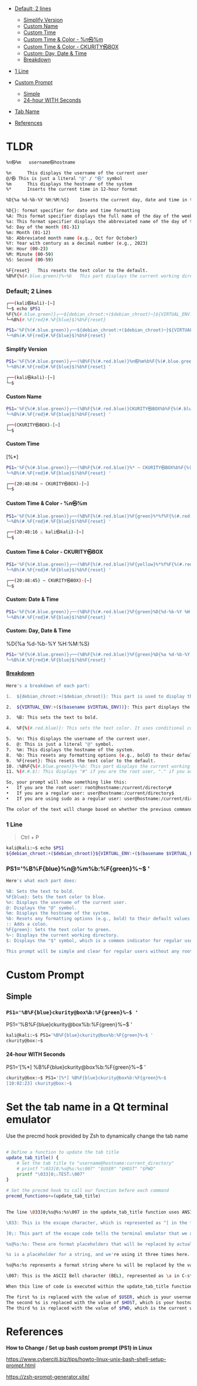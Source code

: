 - [Default; 2 lines](#default-2-lines)
    - [Simplify Version](#simplify-version)
    - [Custom Name](#custom-name)
    - [Custom Time](#custom-time)
    - [Custom Time & Color - %n㉿%m](#custom-time--color---n㉿m)
    - [Custom Time & Color - CKURITY㉿BOX](#custom-time--color---ckurity㉿box)
    - [Custom: Day, Date & Time](#custom-day-date--time)
    - [Breakdown](#breakdown)
- [1 Line](#1-line)
    
- [Custom Prompt](#custom-prompt)
    - [Simple](#simple)
    - [24-hour WITH Seconds](#24-hour-with-seconds)
- [Tab Name](#set-the-tab-name-in-a-qt-terminal-emulator)
- [References](#references)


# TLDR
```sh
%n㉿%m	username㉿hostname

%n		This displays the username of the current user
@/㉿	This is just a literal "@" / "㉿" symbol
%m		This displays the hostname of the system
%*      Inserts the current time in 12-hour format

%D{%a %d-%b-%Y %H:%M:%S}    Inserts the current day, date and time in the format "dd-mm-yyyy HH:MM:SS," where:

%D{}: format specifier for date and time formatting
%A: This format specifier displays the full name of the day of the week. For example, if you use %A, it will display "Monday" for a date that falls on a Monday.
%a: This format specifier displays the abbreviated name of the day of the week. It typically uses the first three letters of the day of the week. For example, if you use %a, it will display "Mon" for a date that falls on a Monday.
%d: Day of the month (01-31)
%m: Month (01-12)
%b: Abbreviated month name (e.g., Oct for October)
%Y: Year with century as a decimal number (e.g., 2023)
%H: Hour (00-23)
%M: Minute (00-59)
%S: Second (00-59)

%F{reset}   This resets the text color to the default.
%B%F{%(#.blue.green)}%~%b   This part displays the current working directory in blue (if the previous command was successful) or green (if it was unsuccessful), with the text in bold.
```

### Default; 2 Lines
```sh
┌──(kali㉿kali)-[~]
└─$ echo $PS1
%F{%(#.blue.green)}┌──${debian_chroot:+($debian_chroot)─}${VIRTUAL_ENV:+($(basename $VIRTUAL_ENV))─}(%B%F{%(#.red.blue)}%n㉿%m%b%F{%(#.blue.green)})-[%B%F{reset}%(6~.%-1~/…/%4~.%5~)%b%F{%(#.blue.green)}]
└─%B%(#.%F{red}#.%F{blue}$)%b%F{reset}

PS1='%F{%(#.blue.green)}┌──${debian_chroot:+($debian_chroot)─}${VIRTUAL_ENV:+($(basename $VIRTUAL_ENV))─}(%B%F{%(#.red.blue)}%n㉿%m%b%F{%(#.blue.green)})-[%B%F{reset}%(6~.%-1~/…/%4~.%5~)%b%F{%(#.blue.green)}]
└─%B%(#.%F{red}#.%F{blue}$)%b%F{reset} '
```

#### Simplify Version
```sh
PS1='%F{%(#.blue.green)}┌──(%B%F{%(#.red.blue)}%n㉿%m%b%F{%(#.blue.green)})-[%B%F{reset}%(6~.%-1~/…/%4~.%5~)%b%F{%(#.blue.green)}]
└─%B%(#.%F{red}#.%F{blue}$)%b%F{reset} '

┌──(kali㉿kali)-[~]
└─$
```

#### Custom Name
```sh
PS1='%F{%(#.blue.green)}┌──(%B%F{%(#.red.blue)}CKURITY㉿BOX%b%F{%(#.blue.green)})-[%B%F{reset}%(6~.%-1~/…/%4~.%5~)%b%F{%(#.blue.green)}]
└─%B%(#.%F{red}#.%F{blue}$)%b%F{reset} '

┌──(CKURITY㉿BOX)-[~]
└─$
```

#### Custom Time
[%*] 
```sh
PS1='%F{%(#.blue.green)}┌──(%B%F{%(#.red.blue)}%* ~ CKURITY㉿BOX%b%F{%(#.blue.green)})-[%B%F{reset}%(6~.%-1~/…/%4~.%5~)%b%F{%(#.blue.green)}]
└─%B%(#.%F{red}#.%F{blue}$)%b%F{reset} '

┌──(20:48:04 ~ CKURITY㉿BOX)-[~]
└─$
```

#### Custom Time & Color - %n㉿%m
```sh
PS1='%F{%(#.blue.green)}┌──(%B%F{%(#.red.blue)}%F{green}%*%f%F{%(#.red.blue)} ♨ %n㉿%m%b%F{%(#.blue.green)})-[%B%F{reset}%(6~.%-1~/…/%4~.%5~)%b%F{%(#.blue.green)}]
└─%B%(#.%F{red}#.%F{blue}$)%b%F{reset} '

┌──(20:48:16 ♨ kali㉿kali)-[~]
└─$
```

#### Custom Time & Color - CKURITY㉿BOX
```sh
PS1='%F{%(#.blue.green)}┌──(%B%F{%(#.red.blue)}%F{yellow}%*%f%F{%(#.red.blue)}) ~ CKURITY㉿BOX%b%F{%(#.blue.green)})-[%B%F{reset}%(6~.%-1~/…/%4~.%5~)%b%F{%(#.blue.green)}]
└─%B%(#.%F{red}#.%F{blue}$)%b%F{reset} '

┌──(20:48:45) ~ CKURITY㉿BOX)-[~]
└─$ 
```

#### Custom: Date & Time
```sh
PS1='%F{%(#.blue.green)}┌──(%B%F{%(#.red.blue)}%F{green}%D{%d-%b-%Y %H:%M:%S}%f%F{%(#.red.blue)} ♨ CKURITY㉿BOX%b%F{%(#.blue.green)})-[%B%F{reset}%(6~.%-1~/…/%4~.%5~)%b%F{%(#.blue.green)}]
└─%B%(#.%F{red}#.%F{blue}$)%b%F{reset} '
```

#### Custom: Day, Date & Time
%D{%a %d-%b-%Y %H:%M:%S}
```sh
PS1='%F{%(#.blue.green)}┌──(%B%F{%(#.red.blue)}%F{green}%D{%a %d-%b-%Y %H:%M:%S}%f%F{%(#.red.blue)} ♨ CKURITY㉿BOX%b%F{%(#.blue.green)})-[%B%F{reset}%(6~.%-1~/…/%4~.%5~)%b%F{%(#.blue.green)}]
└─%B%(#.%F{red}#.%F{blue}$)%b%F{reset} '
```

#### [Breakdown](#breakdown-1)
```sh
Here's a breakdown of each part:

1.	${debian_chroot:+($debian_chroot)}: This part is used to display the Debian chroot environment if it's set.

2.	${VIRTUAL_ENV:+($(basename $VIRTUAL_ENV))}: This part displays the name of the active Python virtual environment (if one is activated).

3.	%B: This sets the text to bold.

4.	%F{%(#.red.blue)}: This sets the text color. It uses conditional coloring where the text is red if the previous command was unsuccessful (exit status not zero), and blue if it was successful (exit status zero).

5.	%n: This displays the username of the current user.
6.	@: This is just a literal "@" symbol.
7.	%m: This displays the hostname of the system.
8.	%b: This resets any formatting options (e.g., bold) to their default values.
9.	%F{reset}: This resets the text color to the default.
10.	:%B%F{%(#.blue.green)}%~%b: This part displays the current working directory in blue (if the previous command was successful) or green (if it was unsuccessful), with the text in bold.
11.	%(#.#.$): This displays "#" if you are the root user, "." if you are not the root user but are using the sudo command, and "$" if you are a regular user.

So, your prompt will show something like this:
•	If you are the root user: root@hostname:/current/directory#
•	If you are a regular user: user@hostname:/current/directory$
•	If you are using sudo as a regular user: user@hostname:/current/directory$

The color of the text will change based on whether the previous command was successful (red for failure, blue or green for success), and the text might be bold in some parts. The active Python virtual environment (if any) will also be displayed.
```

### 1 Line
> Ctrl + P
```sh
kali@kali:~$ echo $PS1
${debian_chroot:+($debian_chroot)}${VIRTUAL_ENV:+($(basename $VIRTUAL_ENV))}%B%F{%(#.red.blue)}%n@%m%b%F{reset}:%B%F{%(#.blue.green)}%~%b%F{reset}%(#.#.$)
```

### PS1='%B%F{blue}%n@%m%b:%F{green}%~$ '
```sh
Here's what each part does:

%B: Sets the text to bold.
%F{blue}: Sets the text color to blue.
%n: Displays the username of the current user.
@: Displays the "@" symbol.
%m: Displays the hostname of the system.
%b: Resets any formatting options (e.g., bold) to their default values.
:: Adds a colon.
%F{green}: Sets the text color to green.
%~: Displays the current working directory.
$: Displays the "$" symbol, which is a common indicator for regular users in the shell prompt.

This prompt will be simple and clear for regular users without any root or sudo indicators.
```

# Custom Prompt
## Simple
### `PS1='%B%F{blue}ckurity@box%b:%F{green}%~$ '`
PS1='%B%F{blue}ckurity@box%b:%F{green}%~$ '
```sh
kali@kali:~$ PS1='%B%F{blue}ckurity@box%b:%F{green}%~$ '
ckurity@box:~$
```

#### 24-hour WITH Seconds
PS1='[%*] %B%F{blue}ckurity@box%b:%F{green}%~$ '
```sh
ckurity@box:~$ PS1='[%*] %B%F{blue}ckurity@box%b:%F{green}%~$ 
[10:02:23] ckurity@box:~$
```

# Set the tab name in a Qt terminal emulator
Use the precmd hook provided by Zsh to dynamically change the tab name

## 
```zsh
# Define a function to update the tab title
update_tab_title() {
    # Set the tab title to "username@hostname:current_directory"
    # printf "\033]0;%s@%s:%s\007" "$USER" "$HOST" "$PWD"
	printf "\033]0;♨TEST♨\007"
}

# Set the precmd hook to call our function before each command
precmd_functions+=(update_tab_title)
```

## 
```sh
The line \033]0;%s@%s:%s\007 in the update_tab_title function uses ANSI escape codes to set the title of the terminal tab to a specific format. Let's break down this line:

\033: This is the escape character, which is represented as ^[ in the form of octal notation. In ASCII, it signals the beginning of an escape code.

]0;: This part of the escape code tells the terminal emulator that we are setting the window or tab title.

%s@%s:%s: These are format placeholders that will be replaced by actual values when the code is executed.

%s is a placeholder for a string, and we're using it three times here.

%s@%s:%s represents a format string where %s will be replaced by the values we provide in the printf function.

\007: This is the ASCII Bell character (BEL), represented as \a in C-style escape sequences. It signals the end of the escape code and notifies the terminal emulator to apply the title change.

When this line of code is executed within the update_tab_title function, the placeholders %s are replaced with the following values:

The first %s is replaced with the value of $USER, which is your username.
The second %s is replaced with the value of $HOST, which is your hostname.
The third %s is replaced with the value of $PWD, which is the current working directory.
```

# References

**How to Change / Set up bash custom prompt (PS1) in Linux**

https://www.cyberciti.biz/tips/howto-linux-unix-bash-shell-setup-prompt.html

https://zsh-prompt-generator.site/